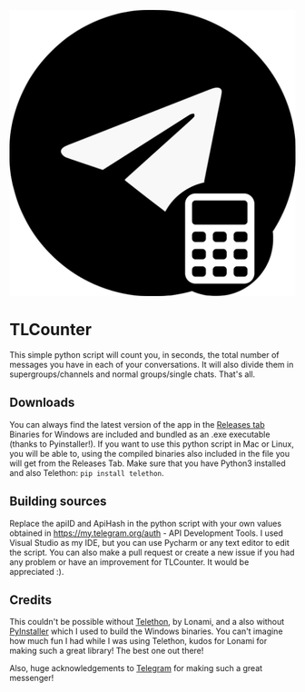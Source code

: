 <p align="center">
  <img src="https://raw.githubusercontent.com/TelegramTools/TLCounter/master/images/TLCounter.png">
 </p>

# TLCounter
This simple python script will count you, in seconds, the total number of messages you have in each of your conversations. It will also divide them in supergroups/channels
and normal groups/single chats. That's all.

## Downloads

You can always find the latest version of the app in the [Releases tab](https://github.com/TelegramTools/TLCounter/releases)
Binaries for Windows are included and bundled as an .exe executable (thanks to Pyinstaller!). If you want to use this python script in Mac or Linux, you will
be able to, using the compiled binaries also included in the file you will get from the Releases Tab. Make sure that you have Python3 installed and also
Telethon: `pip install telethon`.

## Building sources

Replace the apiID and ApiHash in the python script with your own values obtained in https://my.telegram.org/auth - API Development Tools. I used Visual Studio
as my IDE, but you can use Pycharm or any text editor to edit the script. You can also make a pull request or create a new issue if you had any problem or
have an improvement for TLCounter. It would be appreciated :).

## Credits

This couldn't be possible without [Telethon](https://github.com/LonamiWebs/Telethon), by Lonami, and a also without [PyInstaller](https://www.pyinstaller.org/) which I used to build the Windows binaries.
You can't imagine how much fun I had while I was using Telethon, kudos for Lonami for making such a great library! The best one out there!

Also, huge acknowledgements to [Telegram](telegram.org) for making such a great messenger!
